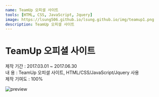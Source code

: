 ```yaml
---
name: TeamUp 오피셜 사이트
tools: [HTML, CSS, JavaScript, Jquery]
image: https://lsung506.github.io/lsung.github.io/img/teamup1.png
description: TeamUp 오피셜 사이트
---
```


# TeamUp 오피셜 사이트

제작 기간 : 2017.03.01 ~ 2017.06.30<br/>
내 용 : TeamUp 오피셜 사이트, HTML/CSS/JavaScript/Jquery 사용<br/>
제작 기여도 : 100%

![preview](https://lsung506.github.io/lsung.github.io/img/teamup1.jpg)
